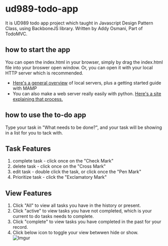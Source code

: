 # ud989-todo-app
It is UD989 todo app project which taught in Javascript Design Pattern Class, using BackboneJS library. Written by Addy Osmani, Part of TodoMVC.

## how to start the app
You can open the index.html in your browser, simply by drag the index.html file into your broswer open window. 
Or, you can open it with your local HTTP server which is recommended.

* [Here's a general overview](http://www.dwuser.com/education/content/why-you-need-a-testing-server-and-how-to-do-it/) of local servers, plus a getting started guide with MAMP
* You can also make a web server really easily with python. [Here's a site explaining that process.](http://www.linuxjournal.com/content/tech-tip-really-simple-http-server-python)

## how to use the to-do app
Type your task in "What needs to be done?", and your task will be showing in a list for you to tack with.

## Task Features
1. complete task - click once on the "Check Mark"
2. delete task - click once on the "Cross Mark"
3. edit task - double click the task, or click once the "Pen Mark"
4. Prioritize task - click the "Exclamatory Mark"

## View Features
1. Click "All" to view all tasks you have in the history or present.
2. Click "active" to view tasks you have not completed, which is your current to do tasks needs to complete.
3. Click "complete" to view tasks you have completed in the past for your record.
4. Click below icon to toggle your view betwwen hide or show. <br> ![Imgur](http://i.imgur.com/7NGud5A.png)
